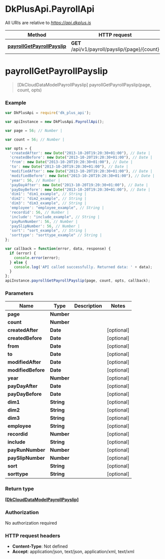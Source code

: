 # DkPlusApi.PayrollApi

All URIs are relative to *https://api.dkplus.is*

Method | HTTP request | Description
------------- | ------------- | -------------
[**payrollGetPayrollPayslip**](PayrollApi.md#payrollGetPayrollPayslip) | **GET** /api/v1/payroll/payslip/{page}/{count} | 


<a name="payrollGetPayrollPayslip"></a>
# **payrollGetPayrollPayslip**
> [DkCloudDataModelPayrollPayslip] payrollGetPayrollPayslip(page, count, opts)



### Example
```javascript
var DkPlusApi = require('dk_plus_api');

var apiInstance = new DkPlusApi.PayrollApi();

var page = 56; // Number | 

var count = 56; // Number | 

var opts = { 
  'createdAfter': new Date("2013-10-20T19:20:30+01:00"), // Date | 
  'createdBefore': new Date("2013-10-20T19:20:30+01:00"), // Date | 
  'from': new Date("2013-10-20T19:20:30+01:00"), // Date | 
  'to': new Date("2013-10-20T19:20:30+01:00"), // Date | 
  'modifiedAfter': new Date("2013-10-20T19:20:30+01:00"), // Date | 
  'modifiedBefore': new Date("2013-10-20T19:20:30+01:00"), // Date | 
  'year': 56, // Number | 
  'payDayAfter': new Date("2013-10-20T19:20:30+01:00"), // Date | 
  'payDayBefore': new Date("2013-10-20T19:20:30+01:00"), // Date | 
  'dim1': "dim1_example", // String | 
  'dim2': "dim2_example", // String | 
  'dim3': "dim3_example", // String | 
  'employee': "employee_example", // String | 
  'recordid': 56, // Number | 
  'include': "include_example", // String | 
  'payRunNumber': 56, // Number | 
  'paySlipNumber': 56, // Number | 
  'sort': "sort_example", // String | 
  'sorttype': "sorttype_example" // String | 
};

var callback = function(error, data, response) {
  if (error) {
    console.error(error);
  } else {
    console.log('API called successfully. Returned data: ' + data);
  }
};
apiInstance.payrollGetPayrollPayslip(page, count, opts, callback);
```

### Parameters

Name | Type | Description  | Notes
------------- | ------------- | ------------- | -------------
 **page** | **Number**|  | 
 **count** | **Number**|  | 
 **createdAfter** | **Date**|  | [optional] 
 **createdBefore** | **Date**|  | [optional] 
 **from** | **Date**|  | [optional] 
 **to** | **Date**|  | [optional] 
 **modifiedAfter** | **Date**|  | [optional] 
 **modifiedBefore** | **Date**|  | [optional] 
 **year** | **Number**|  | [optional] 
 **payDayAfter** | **Date**|  | [optional] 
 **payDayBefore** | **Date**|  | [optional] 
 **dim1** | **String**|  | [optional] 
 **dim2** | **String**|  | [optional] 
 **dim3** | **String**|  | [optional] 
 **employee** | **String**|  | [optional] 
 **recordid** | **Number**|  | [optional] 
 **include** | **String**|  | [optional] 
 **payRunNumber** | **Number**|  | [optional] 
 **paySlipNumber** | **Number**|  | [optional] 
 **sort** | **String**|  | [optional] 
 **sorttype** | **String**|  | [optional] 

### Return type

[**[DkCloudDataModelPayrollPayslip]**](DkCloudDataModelPayrollPayslip.md)

### Authorization

No authorization required

### HTTP request headers

 - **Content-Type**: Not defined
 - **Accept**: application/json, text/json, application/xml, text/xml

